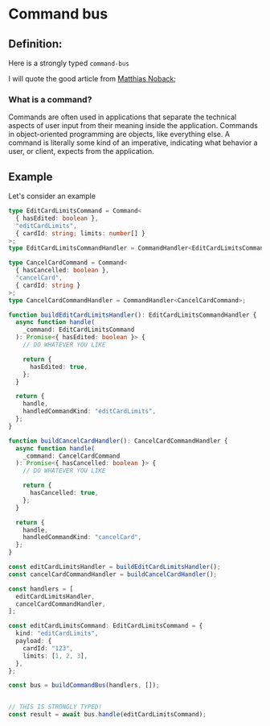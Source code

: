 # Command bus

## Definition:

Here is a strongly typed `command-bus`

I will quote the good article from [Matthias Noback](https://matthiasnoback.nl/2015/01/a-wave-of-command-buses/);

### What is a command?

Commands are often used in applications that separate the technical aspects of user input from their meaning inside the application. Commands in object-oriented programming are objects, like everything else. A command is literally some kind of an imperative, indicating what behavior a user, or client, expects from the application.


## Example

Let's consider an example

```ts
type EditCardLimitsCommand = Command<
  { hasEdited: boolean },
  "editCardLimits",
  { cardId: string; limits: number[] }
>;
type EditCardLimitsCommandHandler = CommandHandler<EditCardLimitsCommand>;

type CancelCardCommand = Command<
  { hasCancelled: boolean },
  "cancelCard",
  { cardId: string }
>;
type CancelCardCommandHandler = CommandHandler<CancelCardCommand>;

function buildEditCardLimitsHandler(): EditCardLimitsCommandHandler {
  async function handle(
    _command: EditCardLimitsCommand
  ): Promise<{ hasEdited: boolean }> {
    // DO WHATEVER YOU LIKE

    return {
      hasEdited: true,
    };
  }

  return {
    handle,
    handledCommandKind: "editCardLimits",
  };
}

function buildCancelCardHandler(): CancelCardCommandHandler {
  async function handle(
    _command: CancelCardCommand
  ): Promise<{ hasCancelled: boolean }> {
    // DO WHATEVER YOU LIKE

    return {
      hasCancelled: true,
    };
  }

  return {
    handle,
    handledCommandKind: "cancelCard",
  };
}

const editCardLimitsHandler = buildEditCardLimitsHandler();
const cancelCardCommandHandler = buildCancelCardHandler();

const handlers = [
  editCardLimitsHandler,
  cancelCardCommandHandler,
];

const editCardLimitsCommand: EditCardLimitsCommand = {
  kind: "editCardLimits",
  payload: {
    cardId: "123",
    limits: [1, 2, 3],
  },
};

const bus = buildCommandBus(handlers, []);


// THIS IS STRONGLY TYPED!
const result = await bus.handle(editCardLimitsCommand);
```
